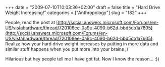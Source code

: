 +++
date = "2009-07-10T10:03:36+02:00"
draft = false
title = "Hard Drive Weight Increasing!"
categories = ["Anthropology"]
slug = "182"
+++

People, read the post at [http://social.answers.microsoft.com/Forums/en-US/vistahardware/thread/720108ee-0a9c-4090-b62d-bbd5cb1a7605](http://social.answers.microsoft.com/Forums/en-US/vistahardware/thread/720108ee-0a9c-4090-b62d-bbd5cb1a7605). Realize how your hard drive weight increases by putting in more data and similar stuff happens when you put more into your brains ;)

Hilarious but hey people tell me I have got fat. Now I know the reason... :))
